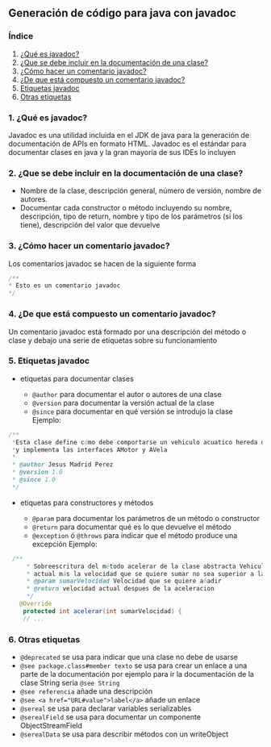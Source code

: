 ## Generación de código para java con javadoc

### Índice

1. [¿Qué es javadoc?](#1-qué-es-javadoc)
2. [¿Que se debe incluir en la documentación de una clase?](#2-que-se-debe-incluir-en-la-documentación-de-una-clase)
3. [¿Cómo hacer un comentario javadoc?](#3-cómo-hacer-un-comentario-javadoc)
4. [¿De que está compuesto un comentario javadoc?](#4-de-que-está-compuesto-un-comentario-javadoc)
5. [Etiquetas javadoc](#5-etiquetas-javadoc)
6. [Otras etiquetas](#6-otras-etiquetas)

### 1. ¿Qué es javadoc?

Javadoc es una utilidad incluida en el JDK de java para la generación de documentación de APIs en formato HTML.
Javadoc es el estándar para documentar clases en java y la gran mayoría de sus IDEs lo incluyen

### 2. ¿Que se debe incluir en la documentación de una clase?

- Nombre de la clase, descripción general, número de versión, nombre de autores.
- Documentar cada constructor o método incluyendo su nombre, descripción, tipo de return, nombre y tipo de
los parámetros (si los tiene), descripción del valor que devuelve

### 3. ¿Cómo hacer un comentario javadoc?

Los comentarios javadoc se hacen de la siguiente forma

```java
/**
* Esto es un comentario javadoc
*/

```

### 4. ¿De que está compuesto un comentario javadoc?

Un comentario javadoc está formado por una descripción del método o clase y debajo una serie de etiquetas 
sobre su funcionamiento

### 5. Etiquetas javadoc

- etiquetas para documentar clases

	- `@author` para documentar el autor o autores de una clase
	- `@version` para documentar la versión actual de la clase
	- `@since` para documentar en qué versión se introdujo la clase
Ejemplo:	
```java
/**
 *Esta clase define cómo debe comportarse un vehiculo acuatico hereda de la clase abstracta Vehículo
 *y implementa las interfaces AMotor y AVela 
 * 
 * @author Jesus Madrid Perez
 * @version 1.0
 * @since 1.0
 */
```

- etiquetas para constructores y métodos

	- `@param` para documentar los parámetros de un método o constructor
	- `@return` para documentar qué es lo que devuelve el método
	- `@exception` ó `@throws` para indicar que el método produce una excepción 
Ejemplo:
```java
 /**
     * Sobreescritura del método acelerar de la clase abstracta Vehiculos. Comprueba que la velocidad
     * actual más la velocidad que se quiere sumar no sea superior a la velocidad máxima y acelera la velocidad
     * @param sumarVelocidad Velocidad que se quiere añadir
     * @return velocidad actual despues de la aceleracion
     */
   @Override
    protected int acelerar(int sumarVelocidad) {
	// ...
```

### 6. Otras etiquetas

- `@deprecated` se usa para indicar que una clase no debe de usarse
- `@see package.class#member texto` se usa para crear un enlace a una parte de la documentación por ejemplo para ir la documentación de
la clase String seria `@see String`
- `@see referencia` añade una descripción
- `@see <a href="URL#value">label</a>` añade un enlace
- `@sereal` se usa para declarar variables serializables
- `@serealField` se usa para documentar un componente ObjectStreamField
- `@serealData` se usa para describir métodos con un writeObject


